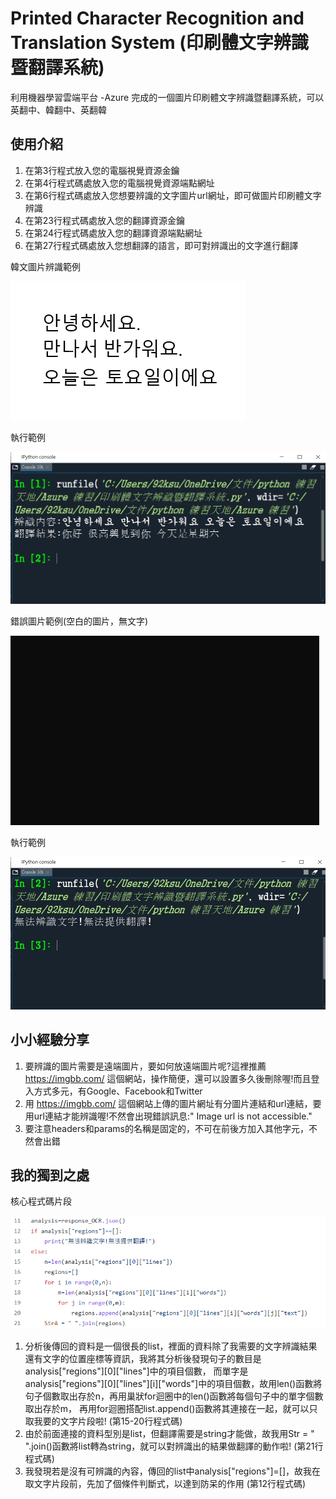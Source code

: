 # Printed Character Recognition and Translation System (印刷體文字辨識暨翻譯系統)

利用機器學習雲端平台 -Azure 完成的一個圖片印刷體文字辨識暨翻譯系統，可以英翻中、韓翻中、英翻韓
## 使用介紹

1. 在第3行程式放入您的電腦視覺資源金鑰
2. 在第4行程式碼處放入您的電腦視覺資源端點網址
3. 在第6行程式碼處放入您想要辨識的文字圖片url網址，即可做圖片印刷體文字辨識
4. 在第23行程式碼處放入您的翻譯資源金鑰
5. 在第24行程式碼處放入您的翻譯資源端點網址
6. 在第27行程式碼處放入您想翻譯的語言，即可對辨識出的文字進行翻譯

韓文圖片辨識範例

![image](https://github.com/kungyanling/Printed-character-recognition-and-translation-system/blob/main/%E6%93%B7%E5%8F%966.PNG)
 
執行範例
 
![image](https://github.com/kungyanling/Printed-character-recognition-and-translation-system/blob/main/%E6%93%B7%E5%8F%968.PNG)

錯誤圖片範例(空白的圖片，無文字)

![image](https://github.com/kungyanling/Printed-character-recognition-and-translation-system/blob/main/%E6%93%B7%E5%8F%963.PNG)

執行範例

![image](https://github.com/kungyanling/Printed-character-recognition-and-translation-system/blob/main/%E6%93%B7%E5%8F%969.PNG)

## 小小經驗分享

1. 要辨識的圖片需要是遠端圖片，要如何放遠端圖片呢?這裡推薦 https://imgbb.com/ 這個網站，操作簡便，還可以設置多久後刪除喔!而且登入方式多元，有Google、Facebook和Twitter
2. 用 https://imgbb.com/ 這個網站上傳的圖片網址有分圖片連結和url連結，要用url連結才能辨識喔!不然會出現錯誤訊息:" Image url is not accessible."
3. 要注意headers和params的名稱是固定的，不可在前後方加入其他字元，不然會出錯

## 我的獨到之處

核心程式碼片段

![image](https://github.com/kungyanling/Printed-character-recognition-and-translation-system/blob/main/%E6%93%B7%E5%8F%964.PNG)

1. 分析後傳回的資料是一個很長的list，裡面的資料除了我需要的文字辨識結果還有文字的位置座標等資訊，我將其分析後發現句子的數目是analysis["regions"][0]["lines"]中的項目個數，
而單字是analysis["regions"][0]["lines"][i]["words"]中的項目個數，故用len()函數將句子個數取出存於n，再用巢狀for迴圈中的len()函數將每個句子中的單字個數取出存於m，
再用for迴圈搭配list.append()函數將其連接在一起，就可以只取我要的文字片段啦! (第15-20行程式碼)
2. 由於前面連接的資料型別是list，但翻譯需要是string才能做，故我用Str = " ".join()函數將list轉為string，就可以對辨識出的結果做翻譯的動作啦! (第21行程式碼)
3. 我發現若是沒有可辨識的內容，傳回的list中analysis["regions"]=[]，故我在取文字片段前，先加了個條件判斷式，以達到防呆的作用 (第12行程式碼)
